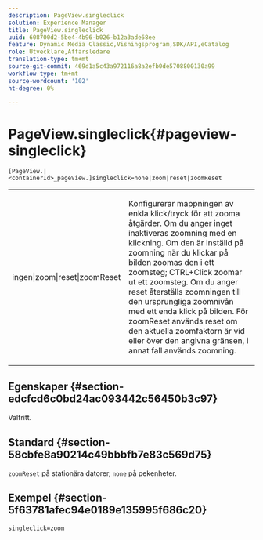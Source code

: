 ```yaml
---
description: PageView.singleclick
solution: Experience Manager
title: PageView.singleclick
uuid: 608700d2-5be4-4b96-b026-b12a3ade68ee
feature: Dynamic Media Classic,Visningsprogram,SDK/API,eCatalog
role: Utvecklare,Affärsledare
translation-type: tm+mt
source-git-commit: 469d1a5c43a972116a8a2efb0de5708800130a99
workflow-type: tm+mt
source-wordcount: '102'
ht-degree: 0%

---
```



# PageView.singleclick{#pageview-singleclick}

`[PageView.|<containerId>_pageView.]singleclick=none|zoom|reset|zoomReset`

<table id="table_5654736F216D4ABC9FC783F83E0BBA03"> 
 <tbody> 
  <tr> 
   <td colname="col1"> <p> <span class="codeph"> ingen|zoom|reset|zoomReset  </span> </p> </td> 
   <td colname="col2"> <p> Konfigurerar mappningen av enkla klick/tryck för att zooma åtgärder. Om du anger <span class="codeph"> inget </span> inaktiveras zoomning med en klickning. Om den är inställd på <span class="codeph"> zoomning </span> när du klickar på bilden zoomas den i ett zoomsteg; CTRL+Click zoomar ut ett zoomsteg. Om du anger <span class="codeph"> reset </span> återställs zoomningen till den ursprungliga zoomnivån med ett enda klick på bilden. För <span class="codeph"> zoomReset </span> används reset om den aktuella zoomfaktorn är vid eller över den angivna gränsen, i annat fall används zoomning. </p> </td> 
  </tr> 
 </tbody> 
</table>

## Egenskaper {#section-edcfcd6c0bd24ac093442c56450b3c97}

Valfritt.

## Standard {#section-58cbfe8a90214c49bbbfb7e83c569d75}

`zoomReset` på stationära datorer,  `none` på pekenheter.

## Exempel {#section-5f63781afec94e0189e135995f686c20}

`singleclick=zoom`
